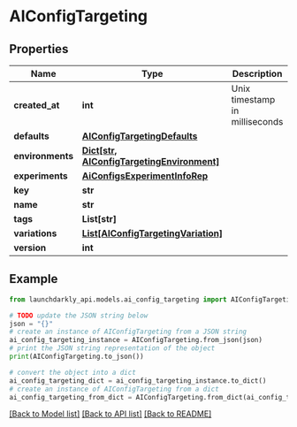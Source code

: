 # AIConfigTargeting


## Properties

Name | Type | Description | Notes
------------ | ------------- | ------------- | -------------
**created_at** | **int** | Unix timestamp in milliseconds | 
**defaults** | [**AIConfigTargetingDefaults**](AIConfigTargetingDefaults.md) |  | [optional] 
**environments** | [**Dict[str, AIConfigTargetingEnvironment]**](AIConfigTargetingEnvironment.md) |  | 
**experiments** | [**AiConfigsExperimentInfoRep**](AiConfigsExperimentInfoRep.md) |  | 
**key** | **str** |  | 
**name** | **str** |  | 
**tags** | **List[str]** |  | 
**variations** | [**List[AIConfigTargetingVariation]**](AIConfigTargetingVariation.md) |  | 
**version** | **int** |  | 

## Example

```python
from launchdarkly_api.models.ai_config_targeting import AIConfigTargeting

# TODO update the JSON string below
json = "{}"
# create an instance of AIConfigTargeting from a JSON string
ai_config_targeting_instance = AIConfigTargeting.from_json(json)
# print the JSON string representation of the object
print(AIConfigTargeting.to_json())

# convert the object into a dict
ai_config_targeting_dict = ai_config_targeting_instance.to_dict()
# create an instance of AIConfigTargeting from a dict
ai_config_targeting_from_dict = AIConfigTargeting.from_dict(ai_config_targeting_dict)
```
[[Back to Model list]](../README.md#documentation-for-models) [[Back to API list]](../README.md#documentation-for-api-endpoints) [[Back to README]](../README.md)


